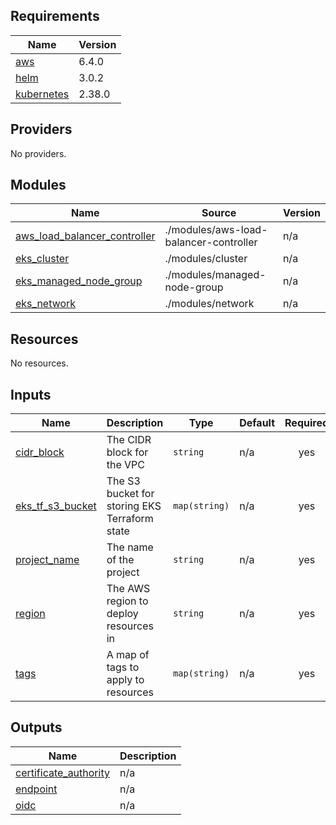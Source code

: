 <!-- BEGIN_TF_DOCS -->
## Requirements

| Name | Version |
|------|---------|
| <a name="requirement_aws"></a> [aws](#requirement\_aws) | 6.4.0 |
| <a name="requirement_helm"></a> [helm](#requirement\_helm) | 3.0.2 |
| <a name="requirement_kubernetes"></a> [kubernetes](#requirement\_kubernetes) | 2.38.0 |

## Providers

No providers.

## Modules

| Name | Source | Version |
|------|--------|---------|
| <a name="module_aws_load_balancer_controller"></a> [aws\_load\_balancer\_controller](#module\_aws\_load\_balancer\_controller) | ./modules/aws-load-balancer-controller | n/a |
| <a name="module_eks_cluster"></a> [eks\_cluster](#module\_eks\_cluster) | ./modules/cluster | n/a |
| <a name="module_eks_managed_node_group"></a> [eks\_managed\_node\_group](#module\_eks\_managed\_node\_group) | ./modules/managed-node-group | n/a |
| <a name="module_eks_network"></a> [eks\_network](#module\_eks\_network) | ./modules/network | n/a |

## Resources

No resources.

## Inputs

| Name | Description | Type | Default | Required |
|------|-------------|------|---------|:--------:|
| <a name="input_cidr_block"></a> [cidr\_block](#input\_cidr\_block) | The CIDR block for the VPC | `string` | n/a | yes |
| <a name="input_eks_tf_s3_bucket"></a> [eks\_tf\_s3\_bucket](#input\_eks\_tf\_s3\_bucket) | The S3 bucket for storing EKS Terraform state | `map(string)` | n/a | yes |
| <a name="input_project_name"></a> [project\_name](#input\_project\_name) | The name of the project | `string` | n/a | yes |
| <a name="input_region"></a> [region](#input\_region) | The AWS region to deploy resources in | `string` | n/a | yes |
| <a name="input_tags"></a> [tags](#input\_tags) | A map of tags to apply to resources | `map(string)` | n/a | yes |

## Outputs

| Name | Description |
|------|-------------|
| <a name="output_certificate_authority"></a> [certificate\_authority](#output\_certificate\_authority) | n/a |
| <a name="output_endpoint"></a> [endpoint](#output\_endpoint) | n/a |
| <a name="output_oidc"></a> [oidc](#output\_oidc) | n/a |
<!-- END_TF_DOCS -->